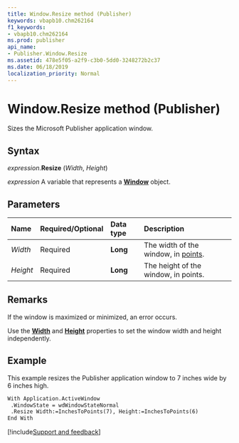 ```yaml
---
title: Window.Resize method (Publisher)
keywords: vbapb10.chm262164
f1_keywords:
- vbapb10.chm262164
ms.prod: publisher
api_name:
- Publisher.Window.Resize
ms.assetid: 478e5f05-a2f9-c3b0-5dd0-3248272b2c37
ms.date: 06/18/2019
localization_priority: Normal
---
```



# Window.Resize method (Publisher)

Sizes the Microsoft Publisher application window.


## Syntax

_expression_.**Resize** (_Width_, _Height_)

_expression_ A variable that represents a **[Window](Publisher.Window.md)** object.


## Parameters

|Name|Required/Optional|Data type|Description|
|:-----|:-----|:-----|:-----|
| _Width_|Required| **Long**|The width of the window, in [points](../language/glossary/vbe-glossary.md#point).|
| _Height_|Required| **Long**|The height of the window, in points.|

## Remarks

If the window is maximized or minimized, an error occurs.

Use the **[Width](Publisher.Window.Width.md)** and **[Height](Publisher.Window.Height.md)** properties to set the window width and height independently.


## Example

This example resizes the Publisher application window to 7 inches wide by 6 inches high.

```vb
With Application.ActiveWindow 
 .WindowState = wdWindowStateNormal 
 .Resize Width:=InchesToPoints(7), Height:=InchesToPoints(6) 
End With
```

[!include[Support and feedback](~/includes/feedback-boilerplate.md)]